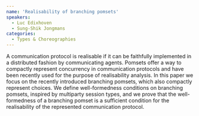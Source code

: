 ```yaml
---
name: 'Realisability of branching pomsets'
speakers:
  - Luc Edixhoven
  - Sung-Shik Jongmans
categories:
  - Types & Choreographies
---
```


A communication protocol is realisable if it can be faithfully implemented in a distributed fashion by communicating agents. Pomsets offer a way to compactly represent concurrency in communication protocols and have been recently used for the purpose of realisability analysis. In this paper we focus on the recently introduced branching pomsets, which also compactly represent choices. We define well-formedness conditions on branching pomsets, inspired by multiparty session types, and we prove that the well-formedness of a branching pomset is a sufficient condition for the realisability of the represented communication protocol.

